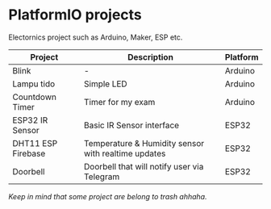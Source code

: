 # PlatformIO projects

Electornics project such as Arduino, Maker, ESP etc.

| Project            | Description                                         | Platform |
| ------------------ | --------------------------------------------------- | -------- |
| Blink              | -                                                   | Arduino  |
| Lampu tido         | Simple LED                                          | Arduino  |
| Countdown Timer    | Timer for my exam                                   | Arduino  |
| ESP32 IR Sensor    | Basic IR Sensor interface                           | ESP32    |
| DHT11 ESP Firebase | Temperature & Humidity sensor with realtime updates | ESP32    |
| Doorbell           | Doorbell that will notify user via Telegram         | ESP32    |

_Keep in mind that some project are belong to trash ahhaha._
